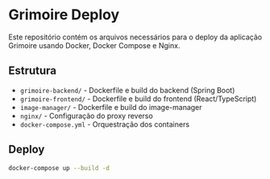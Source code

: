 # Grimoire Deploy

Este repositório contém os arquivos necessários para o deploy da aplicação Grimoire usando Docker, Docker Compose e Nginx.

## Estrutura

- `grimoire-backend/` - Dockerfile e build do backend (Spring Boot)
- `grimoire-frontend/` - Dockerfile e build do frontend (React/TypeScript)
- `image-manager/` - Dockerfile e build do image-manager
- `nginx/` - Configuração do proxy reverso
- `docker-compose.yml` - Orquestração dos containers

## Deploy

```bash
docker-compose up --build -d